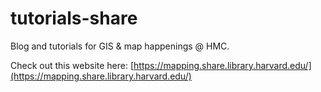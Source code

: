 # tutorials-share
Blog and tutorials for GIS &amp; map happenings @ HMC.

Check out this website here: [https://mapping.share.library.harvard.edu/](https://mapping.share.library.harvard.edu/)
